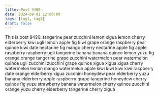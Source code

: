 ```yaml
---
title: Post 9490
date: 2024-09-01 12:00:00
tags: [tag1, tag2]
draft: false
---
```

This is post 9490.
tangerine
pear
zucchini
lemon
xigua
lemon
cherry
elderberry
kiwi
ugli
lemon
apple
fig
kiwi
grape
orange
raspberry
pear
quince
kiwi
date
nectarine
fig
mango
cherry
nectarine
apple
fig
apple
raspberry
raspberry
ugli
tangerine
banana
banana
quince
lemon
yuzu
fig
orange
orange
tangerine
grape
zucchini
watermelon
pear
watermelon
quince
ugli
zucchini
zucchini
grape
quince
xigua
xigua
xigua
cherry
watermelon
lemon
mango
watermelon
apple
kiwi
kiwi
kiwi
kiwi
raspberry
date
orange
elderberry
xigua
zucchini
honeydew
pear
elderberry
yuzu
banana
elderberry
apple
raspberry
grape
tangerine
honeydew
cherry
quince
fig
yuzu
strawberry
banana
watermelon
cherry
quince
zucchini
orange
yuzu
cherry
elderberry
tangerine
cherry
xigua
